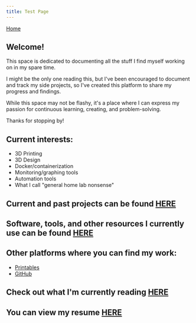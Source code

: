 ```yaml
---
title: Test Page
---
```


<a href="/home.html" class="btn">Home</a>

## Welcome!
This space is dedicated to documenting all the stuff I find myself working on in my spare time. 

I might be the only one reading this, but I've been encouraged to document and track my side projects, so I've created this platform to share my progress and findings.

While this space may not be flashy, it's a place where I can express my passion for continuous learning, creating, and problem-solving.

Thanks for stopping by!

## Current interests:
- 3D Printing
- 3D Design
- Docker/containerization
- Monitoring/graphing tools
- Automation tools
- What I call "general home lab nonsense"

## Current and past projects can be found [HERE](/projects.md)

## Software, tools, and other resources I currently use can be found [HERE](/stuffiuse.md)

## Other platforms where you can find my work:
- [Printables](https://www.printables.com/@ccmpbll)
- [GitHub](https://github.com/ccmpbll)

## Check out what I'm currently reading [HERE](https://www.goodreads.com/user/show/163287154-chris-campbell)

## You can view my resume [HERE](/resume.md)
